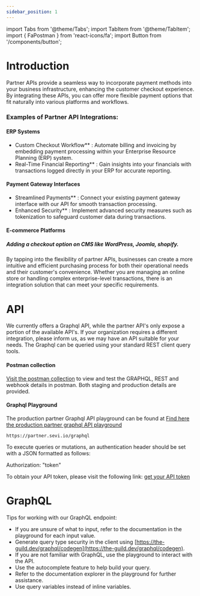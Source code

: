 ```yaml
---
sidebar_position: 1
---
```

import Tabs from '@theme/Tabs';
import TabItem from '@theme/TabItem';
import { FaPostman } from 'react-icons/fa';
import Button from '/components/button';

# Introduction

Partner APIs provide a seamless way to incorporate payment methods into your business infrastructure, enhancing the customer checkout experience. By integrating these APIs, you can offer more flexible payment options that fit naturally into various platforms and workflows.

### Examples of Partner API Integrations:

#### ERP Systems

- Custom Checkout Workflow** : Automate billing and invoicing by embedding payment processing within your Enterprise Resource Planning (ERP) system.
- Real-Time Financial Reporting** : Gain insights into your financials with transactions logged directly in your ERP for accurate reporting.

#### Payment Gateway Interfaces

- Streamlined Payments** : Connect your existing payment gateway interface with our API for smooth transaction processing.
- Enhanced Security** : Implement advanced security measures such as tokenization to safeguard customer data during transactions.

#### E-commerce Platforms

##### Adding a checkout option on CMS like WordPress, Joomla, shopify.

By tapping into the flexibility of partner APIs, businesses can create a more intuitive and efficient purchasing process for both their operational needs and their customer's convenience. Whether you are managing an online store or handling complex enterprise-level transactions, there is an integration solution that can meet your specific requirements.

# API

We currently offers a Graphql API, while the partner API's only expose a portion of the available API's. If your organization requires a different integration, please inform us, as we may have an API suitable for your needs. The Graphql can be queried using your standard REST client query tools.

#### Postman collection

[Visit the postman collection](https://www.postman.com/sevi-api) to view and test the GRAPHQL, REST and webhook details in postman. Both staging and production details are provided.

#### Graphql Playground

The production partner Graphql API playground can be found at [Find here the production partner graphql API playground](https://partner.sevi.io/graphql)

```
https://partner.sevi.io/graphql
```

To execute queries or mutations, an authentication header should be set with a JSON formatted as follows:

Authorization: "token"

To obtain your API token, please visit the following link: [get your API token](/docs/developer/authentication)

# GraphQL

Tips for working with our GraphQL endpoint:

* If you are unsure of what to input, refer to the documentation in the playground for each input value.
* Generate query type security in the client using [https://the-guild.dev/graphql/codegen](https://the-guild.dev/graphql/codegen).
* If you are not familiar with GraphQL, use the playground to interact with the API.
* Use the autocomplete feature to help build your query.
* Refer to the documentation explorer in the playground for further assistance.
* Use query variables instead of inline variables.
